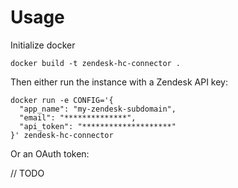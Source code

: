 # Usage

Initialize docker

    docker build -t zendesk-hc-connector .

Then either run the instance with a Zendesk API key:

    docker run -e CONFIG='{
      "app_name": "my-zendesk-subdomain",
      "email": "**************",
      "api_token": "********************"
    }' zendesk-hc-connector

Or an OAuth token:

// TODO
